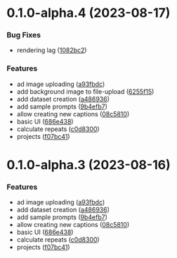 # 0.1.0-alpha.4 (2023-08-17)


### Bug Fixes

* rendering lag ([1082bc2](https://github.com/failfa-st/LoRAdo/commit/1082bc27405f5202e9daa0084156fa73d8f4a34d))


### Features

* ad image uploading ([a93fbdc](https://github.com/failfa-st/LoRAdo/commit/a93fbdcfdf8877739c42eb4ed4e2ec467013d0e0))
* add background image to file-upload ([6255f15](https://github.com/failfa-st/LoRAdo/commit/6255f1522d99d0263de486c937fd7f007d3bcb63))
* add dataset creation ([a486936](https://github.com/failfa-st/LoRAdo/commit/a4869368502c49cc3766c245f06dad084a4ef0f8))
* add sample prompts ([9b4efb7](https://github.com/failfa-st/LoRAdo/commit/9b4efb7839d8fb9de11818cffeeb4d1d7cf6994d))
* allow creating new captions ([08c5810](https://github.com/failfa-st/LoRAdo/commit/08c5810b6b06b1db70f0147ecbe8df6a1557483c))
* basic UI ([686e438](https://github.com/failfa-st/LoRAdo/commit/686e43844e25d33606d470307dc91465a6032e21))
* calculate repeats ([c0d8300](https://github.com/failfa-st/LoRAdo/commit/c0d83002b12df579bd7eee946416f1ad4d9d8ae7))
* projects ([f07bc41](https://github.com/failfa-st/LoRAdo/commit/f07bc41e2d0df8d036c6734eead8e37cd1de2954))



# 0.1.0-alpha.3 (2023-08-16)


### Features

* ad image uploading ([a93fbdc](https://github.com/failfa-st/LoRAdo/commit/a93fbdcfdf8877739c42eb4ed4e2ec467013d0e0))
* add dataset creation ([a486936](https://github.com/failfa-st/LoRAdo/commit/a4869368502c49cc3766c245f06dad084a4ef0f8))
* add sample prompts ([9b4efb7](https://github.com/failfa-st/LoRAdo/commit/9b4efb7839d8fb9de11818cffeeb4d1d7cf6994d))
* allow creating new captions ([08c5810](https://github.com/failfa-st/LoRAdo/commit/08c5810b6b06b1db70f0147ecbe8df6a1557483c))
* basic UI ([686e438](https://github.com/failfa-st/LoRAdo/commit/686e43844e25d33606d470307dc91465a6032e21))
* calculate repeats ([c0d8300](https://github.com/failfa-st/LoRAdo/commit/c0d83002b12df579bd7eee946416f1ad4d9d8ae7))
* projects ([f07bc41](https://github.com/failfa-st/LoRAdo/commit/f07bc41e2d0df8d036c6734eead8e37cd1de2954))



